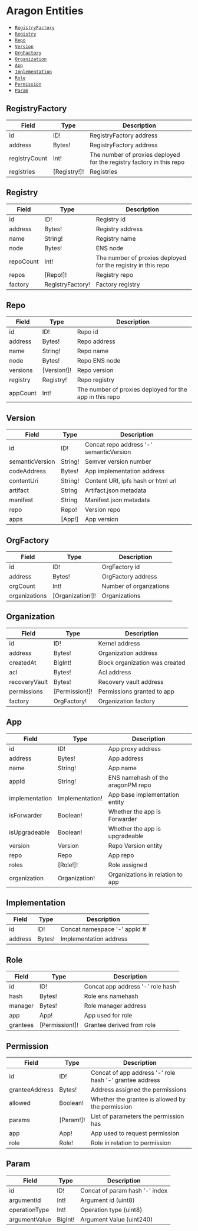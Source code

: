 # Aragon Entities

- [`RegistryFactory`](#registryfactory)
- [`Registry`](#registry)
- [`Repo`](#repo)
- [`Version`](#version)
- [`OrgFactory`](#orgfactory)
- [`Organization`](organization)
- [`App`](#app)
- [`Implementation`](#implementation)
- [`Role`](#role)
- [`Permission`](#permission)
- [`Param`](#param)

## RegistryFactory

| Field         | Type         | Description                                                          |
| ------------- | ------------ | -------------------------------------------------------------------- |
| id            | ID!          | RegistryFactory address                                              |
| address       | Bytes!       | RegistryFactory address                                              |
| registryCount | Int!         | The number of proxies deployed for the registry factory in this repo |
| registries    | [Registry!]! | Registries                                                           |

## Registry

| Field     | Type             | Description                                                  |
| --------- | ---------------- | ------------------------------------------------------------ |
| id        | ID!              | Registry id                                                  |
| address   | Bytes!           | Registry address                                             |
| name      | String!          | Registry name                                                |
| node      | Bytes!           | ENS node                                                     |
| repoCount | Int!             | The number of proxies deployed for the registry in this repo |
| repos     | [Repo!]!         | Registry repo                                                |
| factory   | RegistryFactory! | Factory registry                                             |

## Repo

| Field    | Type        | Description                                             |
| -------- | ----------- | ------------------------------------------------------- |
| id       | ID!         | Repo id                                                 |
| address  | Bytes!      | Repo address                                            |
| name     | String!     | Repo name                                               |
| node     | Bytes!      | Repo ENS node                                           |
| versions | [Version!]! | Repo version                                            |
| registry | Registry!   | Repo registry                                           |
| appCount | Int!        | The number of proxies deployed for the app in this repo |

## Version

| Field           | Type    | Description                             |
| --------------- | ------- | --------------------------------------- |
| id              | ID!     | Concat repo address '-' semanticVersion |
| semanticVersion | String! | Semver version number                   |
| codeAddress     | Bytes!  | App implementation address              |
| contentUri      | String! | Content URI, ipfs hash or html url      |
| artifact        | String  | Artifact.json metadata                  |
| manifest        | String  | Manifest.json metadata                  |
| repo            | Repo!   | Version repo                            |
| apps            | [App!]  | App version                             |

## OrgFactory

| Field         | Type             | Description            |
| ------------- | ---------------- | ---------------------- |
| id            | ID!              | OrgFactory id          |
| address       | Bytes!           | OrgFactory address     |
| orgCount      | Int!             | Number of organzations |
| organizations | [Organization!]! | Organizations          |

## Organization

| Field         | Type           | Description                    |
| ------------- | -------------- | ------------------------------ |
| id            | ID!            | Kernel address                 |
| address       | Bytes!         | Organization address           |
| createdAt     | BigInt!        | Block organization was created |
| acl           | Bytes!         | Acl address                    |
| recoveryVault | Bytes!         | Recovery vault address         |
| permissions   | [Permission!]! | Permissions granted to app     |
| factory       | OrgFactory!    | Organization factory           |

## App

| Field          | Type            | Description                       |
| -------------- | --------------- | --------------------------------- |
| id             | ID!             | App proxy address                 |
| address        | Bytes!          | App address                       |
| name           | String!         | App name                          |
| appId          | String!         | ENS namehash of the aragonPM repo |
| implementation | Implementation! | App base implementation entity    |
| isForwarder    | Boolean!        | Whether the app is Forwarder      |
| isUpgradeable  | Boolean!        | Whether the app is upgradeable    |
| version        | Version         | Repo Version entity               |
| repo           | Repo            | App repo                          |
| roles          | [Role!]!        | Role assigned                     |
| organization   | Organization!   | Organizations in relation to app  |

## Implementation

| Field   | Type   | Description                  |
| ------- | ------ | ---------------------------- |
| id      | ID!    | Concat namespace '-' appId # |
| address | Bytes! | Implementation address       |

## Role

| Field    | Type           | Description                      |
| -------- | -------------- | -------------------------------- |
| id       | ID!            | Concat app address '-' role hash |
| hash     | Bytes!         | Role ens namehash                |
| manager  | Bytes!         | Role manager address             |
| app      | App!           | App used for role                |
| grantees | [Permission!]! | Grantee derived from role        |

## Permission

| Field          | Type      | Description                                             |
| -------------- | --------- | ------------------------------------------------------- |
| id             | ID!       | Concat of app address '-' role hash '-' grantee address |
| granteeAddress | Bytes!    | Address assigned the permissions                        |
| allowed        | Boolean!  | Whether the grantee is allowed by the permission        |
| params         | [Param!]! | List of parameters the permission has                   |
| app            | App!      | App used to request permission                          |
| role           | Role!     | Role in relation to permission                          |

## Param

| Field         | Type    | Description                    |
| ------------- | ------- | ------------------------------ |
| id            | ID!     | Concat of param hash '-' index |
| argumentId    | Int!    | Argument id (uint8)            |
| operationType | Int!    | Operation type (uint8)         |
| argumentValue | BigInt! | Argument Value (uint240)       |

